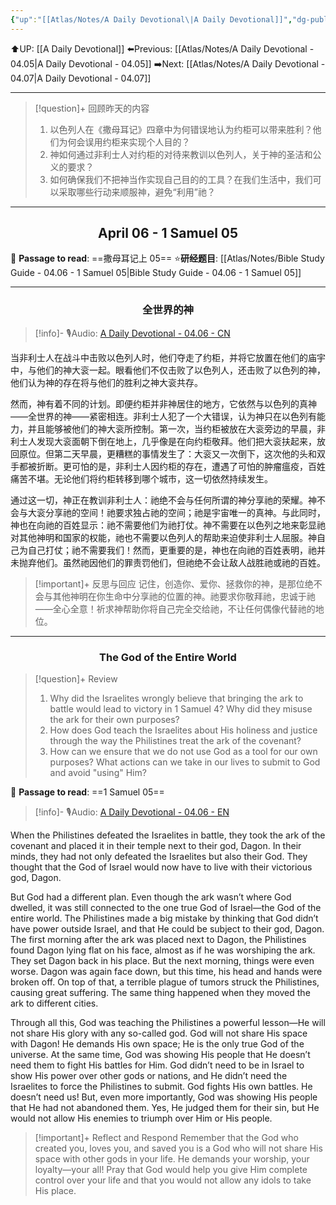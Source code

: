 ```yaml
---
{"up":"[[Atlas/Notes/A Daily Devotional\|A Daily Devotional]]","dg-publish":true,"permalink":"/atlas/notes/a-daily-devotional-04-06/","dgPassFrontmatter":true}
---
```


 ⬆️UP: [[A Daily Devotional]]
⬅️Previous: [[Atlas/Notes/A Daily Devotional - 04.05\|A Daily Devotional - 04.05]]
➡️Next: [[Atlas/Notes/A Daily Devotional - 04.07\|A Daily Devotional - 04.07]]

---

> [!question]+ 回顾昨天的内容
> 1. ⁠以色列人在《撒母耳记》四章中为何错误地认为约柜可以带来胜利？他们为何会误用约柜来实现个人目的？
> 2. 神如何通过非利士人对约柜的对待来教训以色列人，关于神的圣洁和公义的要求？
> 3. ⁠如何确保我们不把神当作实现自己目的的工具？在我们生活中，我们可以采取哪些行动来顺服神，避免“利用”祂？


---
## <center>April 06 -  1 Samuel 05</center>

📖 **Passage to read**: ==撒母耳记上 05==
⭐**研经题目**: [[Atlas/Notes/Bible Study Guide - 04.06 - 1 Samuel 05\|Bible Study Guide - 04.06 - 1 Samuel 05]]

---
### <center>全世界的神</center>

> [!info]- 🎙️Audio: [A Daily Devotional - 04.06 - CN]()

当非利士人在战斗中击败以色列人时，他们夺走了约柜，并将它放置在他们的庙宇中，与他们的神大衮一起。眼看他们不仅击败了以色列人，还击败了以色列的神，他们认为神的存在将与他们的胜利之神大衮共存。

然而，神有着不同的计划。即便约柜并非神居住的地方，它依然与以色列的真神——全世界的神——紧密相连。非利士人犯了一个大错误，认为神只在以色列有能力，并且能够被他们的神大衮所控制。第一次，当约柜被放在大衮旁边的早晨，非利士人发现大衮面朝下倒在地上，几乎像是在向约柜敬拜。他们把大衮扶起来，放回原位。但第二天早晨，更糟糕的事情发生了：大衮又一次倒下，这次他的头和双手都被折断。更可怕的是，非利士人因约柜的存在，遭遇了可怕的肿瘤瘟疫，百姓痛苦不堪。无论他们将约柜转移到哪个城市，这一切依然持续发生。

通过这一切，神正在教训非利士人：祂绝不会与任何所谓的神分享祂的荣耀。神不会与大衮分享祂的空间！祂要求独占祂的空间；祂是宇宙唯一的真神。与此同时，神也在向祂的百姓显示：祂不需要他们为祂打仗。神不需要在以色列之地来彰显祂对其他神明和国家的权能，祂也不需要以色列人的帮助来迫使非利士人屈服。神自己为自己打仗；祂不需要我们！然而，更重要的是，神也在向祂的百姓表明，祂并未抛弃他们。虽然祂因他们的罪责罚他们，但祂绝不会让敌人战胜祂或祂的百姓。

> [!important]+ 反思与回应
记住，创造你、爱你、拯救你的神，是那位绝不会与其他神明在你生命中分享祂的位置的神。祂要求你敬拜祂，忠诚于祂——全心全意！祈求神帮助你将自己完全交给祂，不让任何偶像代替祂的地位。



---
### <center>The God of the Entire World</center>

> [!question]+ Review
> 1.  Why did the Israelites wrongly believe that bringing the ark to battle would lead to victory in 1 Samuel 4? Why did they misuse the ark for their own purposes?
> 2. ⁠How does God teach the Israelites about His holiness and justice through the way the Philistines treat the ark of the covenant?
> 3. ⁠How can we ensure that we do not use God as a tool for our own purposes? What actions can we take in our lives to submit to God and avoid "using" Him?

📖 **Passage to read**: ==1 Samuel 05==

> [!info]- 🎙️Audio: [A Daily Devotional - 04.06 - EN]()  

When the Philistines defeated the Israelites in battle, they took the ark of the covenant and placed it in their temple next to their god, Dagon. In their minds, they had not only defeated the Israelites but also their God. They thought that the God of Israel would now have to live with their victorious god, Dagon.

But God had a different plan. Even though the ark wasn’t where God dwelled, it was still connected to the one true God of Israel—the God of the entire world. The Philistines made a big mistake by thinking that God didn’t have power outside Israel, and that He could be subject to their god, Dagon. The first morning after the ark was placed next to Dagon, the Philistines found Dagon lying flat on his face, almost as if he was worshiping the ark. They set Dagon back in his place. But the next morning, things were even worse. Dagon was again face down, but this time, his head and hands were broken off. On top of that, a terrible plague of tumors struck the Philistines, causing great suffering. The same thing happened when they moved the ark to different cities.

Through all this, God was teaching the Philistines a powerful lesson—He will not share His glory with any so-called god. God will not share His space with Dagon! He demands His own space; He is the only true God of the universe. At the same time, God was showing His people that He doesn’t need them to fight His battles for Him. God didn’t need to be in Israel to show His power over other gods or nations, and He didn’t need the Israelites to force the Philistines to submit. God fights His own battles. He doesn’t need us! But, even more importantly, God was showing His people that He had not abandoned them. Yes, He judged them for their sin, but He would not allow His enemies to triumph over Him or His people.

> [!important]+ Reflect and Respond
Remember that the God who created you, loves you, and saved you is a God who will not share His space with other gods in your life. He demands your worship, your loyalty—your all! Pray that God would help you give Him complete control over your life and that you would not allow any idols to take His place.































